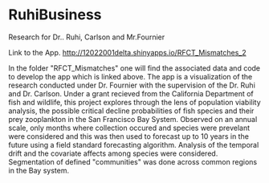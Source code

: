 # RuhiBusiness
Research for Dr.. Ruhi, Carlson and Mr.Fournier

Link to the App.
http://12022001delta.shinyapps.io/RFCT_Mismatches_2


In the folder "RFCT_Mismatches" one will find the associated data and code to develop the app which is linked above. The app is a visualization of the research conducted under Dr. Fournier with the supervision of the Dr. Ruhi and Dr. Carlson. Under a grant recieved from the California Department of fish and wildlife, this project explores through the lens of population viability analysis, the possible critical decline probabilities of fish species and their prey zooplankton in the San Francisco Bay System. Observed on an annual scale, only months where collection occured and species were prevelant were considered and this was then used to forecast up to 10 years in the future using a field standard forecasting algorithm. Analysis of the temporal drift and the covariate affects among species were considered. Segmentation of defined "communities" was done across common regions in the Bay system.
